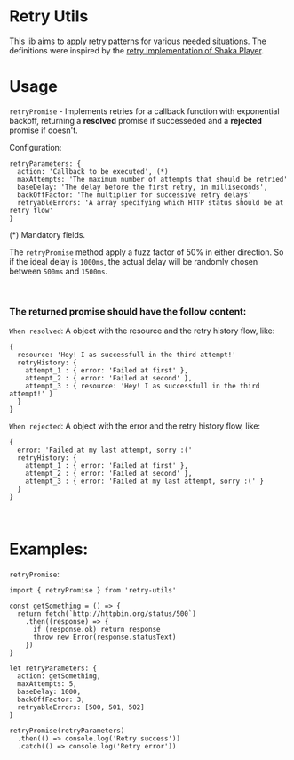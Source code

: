 # Retry Utils

This lib aims to apply retry patterns for various needed situations. The definitions were inspired by the [retry implementation of Shaka Player](https://github.com/google/shaka-player/blob/df5340fa2b708245f1737f6928f4452425d5341a/docs/tutorials/network-and-buffering-config.md).

# Usage

`retryPromise` - Implements retries for a callback function with exponential backoff, returning a **resolved** promise if successeded and a **rejected** promise if doesn't.

Configuration:

```
retryParameters: {
  action: 'Callback to be executed', (*)
  maxAttempts: 'The maximum number of attempts that should be retried'
  baseDelay: 'The delay before the first retry, in milliseconds',
  backOffFactor: 'The multiplier for successive retry delays'
  retryableErrors: 'A array specifying which HTTP status should be at retry flow'
}
```

(*) Mandatory fields.

The `retryPromise` method apply a fuzz factor of 50% in either direction. So if the ideal delay is `1000ms`, the actual delay will be randomly chosen between `500ms` and `1500ms`. 

<br>

### The returned promise should have the follow content:

`When resolved`: A object with the resource and the retry history flow, like:

```
{
  resource: 'Hey! I as successfull in the third attempt!'
  retryHistory: {
    attempt_1 : { error: 'Failed at first' },
    attempt_2 : { error: 'Failed at second' },
    attempt_3 : { resource: 'Hey! I as successfull in the third attempt!' }
  }
}
```

`When rejected`: A object with the error and the retry history flow, like:
```
{
  error: 'Failed at my last attempt, sorry :('
  retryHistory: {
    attempt_1 : { error: 'Failed at first' },
    attempt_2 : { error: 'Failed at second' },
    attempt_3 : { error: 'Failed at my last attempt, sorry :(' }
  }
}
```

<br>

# Examples:

`retryPromise`:

```
import { retryPromise } from 'retry-utils'

const getSomething = () => {
  return fetch(`http://httpbin.org/status/500`)
    .then((response) => {
      if (response.ok) return response
      throw new Error(response.statusText)
    })
}

let retryParameters: {
  action: getSomething,
  maxAttempts: 5,
  baseDelay: 1000,
  backOffFactor: 3,
  retryableErrors: [500, 501, 502]
}

retryPromise(retryParameters)
  .then(() => console.log('Retry success'))
  .catch(() => console.log('Retry error'))
```
